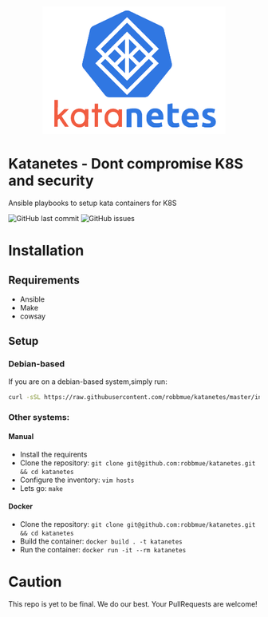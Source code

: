 <div style="text-align:center">
    <img height="256px" width="auto" src="assets/katanetes_transparent.png" />  
</div>

# Katanetes - Dont compromise K8S and security
Ansible playbooks to setup kata containers for K8S

![GitHub last commit](https://img.shields.io/github/last-commit/robbmue/katanetes)
![GitHub issues](https://img.shields.io/github/issues/robbmue/katanetes)

# Installation
## Requirements
* Ansible
* Make
* cowsay
## Setup
### Debian-based
If you are on a debian-based system,simply run:
```bash
curl -sSL https://raw.githubusercontent.com/robbmue/katanetes/master/install.sh | bash -
```
### Other systems:
#### Manual
* Install the requirents
* Clone the repository: ```git clone git@github.com:robbmue/katanetes.git && cd katanetes```
* Configure the inventory: ```vim hosts```
* Lets go: ```make```
#### Docker
* Clone the repository: ```git clone git@github.com:robbmue/katanetes.git && cd katanetes```
* Build the container: ```docker build . -t katanetes``` 
* Run the container: ```docker run -it --rm katanetes```
# Caution
This repo is yet to be final.
We do our best. Your PullRequests are welcome!
